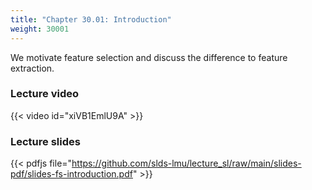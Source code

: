 ```yaml
---
title: "Chapter 30.01: Introduction"
weight: 30001
---
```

We motivate feature selection and discuss the difference to feature extraction.

<!--more-->
### Lecture video

{{< video id="xiVB1EmlU9A" >}}

### Lecture slides

{{< pdfjs file="https://github.com/slds-lmu/lecture_sl/raw/main/slides-pdf/slides-fs-introduction.pdf" >}}
